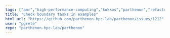 ```yaml
---
tags: ["amr","high-performance-computing","kokkos","parthenon","refactor"]
title: "Check boundary tasks in examples"
html_url: "https://github.com/parthenon-hpc-lab/parthenon/issues/1212"
user: "pgrete"
repo: "parthenon-hpc-lab/parthenon"
---
```


